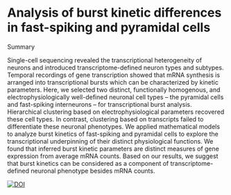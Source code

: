 # Analysis of burst kinetic differences in fast-spiking and pyramidal cells

Summary

Single-cell sequencing revealed the transcriptional heterogeneity of neurons and introduced transcriptome-defined neuron types and subtypes. Temporal recordings of gene transcription showed that mRNA synthesis is arranged into transcriptional bursts which can be characterized by kinetic parameters. Here, we selected two distinct, functionally homogenous, and electrophysiologically well-defined neuronal cell types – the pyramidal cells and fast-spiking interneurons – for transcriptional burst analysis. Hierarchical clustering based on electrophysiological parameters recovered these cell types. In contrast, clustering based on transcripts failed to differentiate these neuronal phenotypes. We applied mathematical models to analyze burst kinetics of fast-spiking and pyramidal cells to explore the transcriptional underpinning of their distinct physiological functions. We found that inferred burst kinetic parameters are distinct measures of gene expression from average mRNA counts. Based on our results, we suggest that burst kinetics can be considered as a component of transcriptome-defined neuronal phenotype besides mRNA counts.

[![DOI](https://zenodo.org/badge/727202035.svg)](https://zenodo.org/doi/10.5281/zenodo.11084941)
